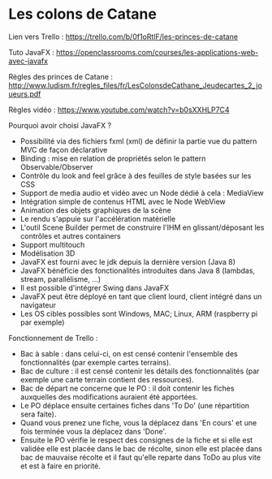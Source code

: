 # Les colons de Catane

Lien vers Trello : https://trello.com/b/0f1oRtlF/les-princes-de-catane

Tuto JavaFX : https://openclassrooms.com/courses/les-applications-web-avec-javafx

Règles des princes de Catane : http://www.ludism.fr/regles_files/fr/LesColonsdeCathane_Jeudecartes_2_joueurs.pdf

Règles vidéo : https://www.youtube.com/watch?v=b0sXXHLP7C4

Pourquoi avoir choisi JavaFX ?
- Possibilité via des fichiers fxml (xml) de définir la partie vue du pattern MVC de façon déclarative
- Binding : mise en relation de propriétés selon le pattern Observable/Observer
- Contrôle du look and feel grâce à des feuilles de style basées sur les CSS
- Support de media audio et vidéo avec un Node dédié à cela : MediaView
- Intégration simple de contenus HTML avec le Node WebView
- Animation des objets graphiques de la scène
- Le rendu s'appuie sur l'accélération matérielle
- L'outil Scene Builder permet de construire l'IHM en glissant/déposant les contrôles et autres containers
- Support multitouch
- Modélisation 3D
- JavaFX est fourni avec le jdk depuis la dernière version (Java 8)
- JavaFX bénéficie des fonctionalités introduites dans Java 8 (lambdas, stream, parallélisme, ...)
- Il est possible d'intégrer Swing dans JavaFX
- JavaFX peut être déployé en tant que client lourd, client intégré dans un navigateur
- Les OS cibles possibles sont Windows, MAC; Linux, ARM (raspberry pi par exemple)

Fonctionnement de Trello :
- Bac à sable : dans celui-ci, on est censé contenir l'ensemble des fonctionnalités (par exemple cartes terrains).
- Bac de culture : il est censé contenir les détails des fonctionnalités (par exemple une carte terrain contient des ressources).
- Bac de départ ne concerne que le PO : il doit contenir les fiches auxquelles des modifications auraient été apportées.
- Le PO déplace ensuite certaines fiches dans 'To Do' (une répartition sera faite).
- Quand vous prenez une fiche, vous la déplacez dans 'En cours' et une fois terminée vous la déplacez dans 'Done'.
- Ensuite le PO vérifie le respect des consignes de la fiche et si elle est validée elle est placée dans le bac de récolte, sinon elle est placée dans bac de mauvaise récolte et il faut qu'elle reparte dans ToDo au plus vite et est à faire en priorité.
